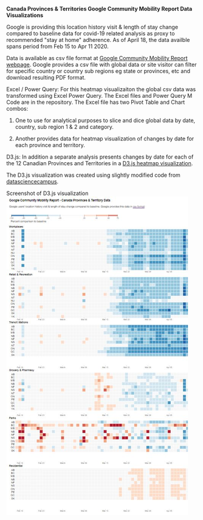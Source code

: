 <strong>Canada Provinces & Territories Google Community Mobility Report Data Visualizations</strong>

Google is providing this location history visit & length of stay change compared to baseline  data for covid-19 related analysis as proxy to recommended "stay at home" adherence. As of April 18, the data availble spans period from Feb 15 to Apr 11 2020. 

Data is available as csv file format at <a href="https://www.google.com/covid19/mobility/">Google Community Mobility Report webpage</a>. Google provides a csv file with global data or site visitor can filter for specific country or country sub regions eg state or provinces, etc and download resulting PDF format.

Excel / Power Query: For this heatmap visualizaiton the global csv data was transformed using Excel Power Query. The Excel files and Power Query M Code are in the repository. The Excel file has two Pivot Table and Chart combos:

1) One to use for analytical purposes to slice and dice global data by date, country, sub region 1 & 2 and category.

2) Another provides data for heatmap visualization of changes by date for each province and territory.

D3.js: In addition a separate analysis presents changes by date for each of the 12 Canadian Provinces and Territories in a <a href="https://sitrucp.github.io/canada_google_mobility_report_data/">D3.js heatmap visualization</a>. 

The D3.js visualization was created using slightly modified code from <a href="https://github.com/datasciencecampus/google-mobility-reports-data">datasciencecampus</a>.

Screenshot of D3.js visualization
![Alt text](/screenshot_heatmap.jpg?raw=true)
